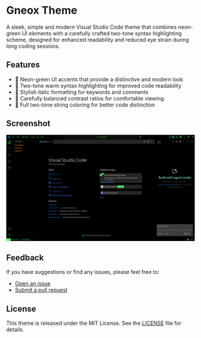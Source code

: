 # Gneox Theme

A sleek, simple and modern Visual Studio Code theme that combines neon-green UI elements with a carefully crafted two-tone syntax highlighting scheme, designed for enhanced readability and reduced eye strain during long coding sessions.

## Features

- 🎨 Neon-green UI accents that provide a distinctive and modern look
- 📖 Two-tone warm syntax highlighting for improved code readability
- 💫 Stylish italic formatting for keywords and comments
- 🎯 Carefully balanced contrast ratios for comfortable viewing
- 🌈 Full two-tone string coloring for better code distinction

## Screenshot

![Gneox Theme Screenshot](images/screenshot.png)

## Feedback

If you have suggestions or find any issues, please feel free to:
- [Open an issue](https://github.com/neoxsa/gneox-theme/issues)
- [Submit a pull request](https://github.com/neoxsa/gneox-theme/pulls)

## License

This theme is released under the MIT License. See the [LICENSE](LICENSE) file for details.
